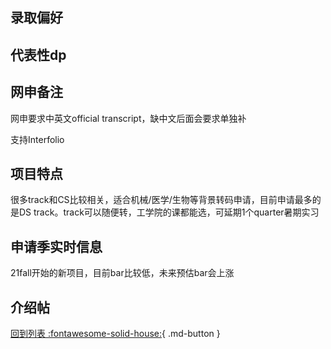 ## 录取偏好

## 代表性dp

## 网申备注
网申要求中英文official transcript，缺中文后面会要求单独补

支持Interfolio

## 项目特点

很多track和CS比较相关，适合机械/医学/生物等背景转码申请，目前申请最多的是DS track。track可以随便转，工学院的课都能选，可延期1个quarter暑期实习

## 申请季实时信息

21fall开始的新项目，目前bar比较低，未来预估bar会上涨

## 介绍帖

[回到列表 :fontawesome-solid-house:](选校梯度.md){ .md-button }
